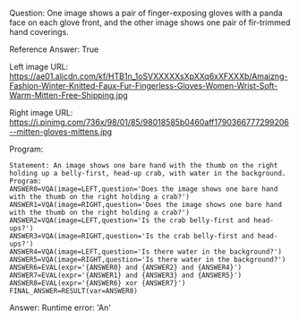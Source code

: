 Question: One image shows a pair of finger-exposing gloves with a panda face on each glove front, and the other image shows one pair of fir-trimmed hand coverings.

Reference Answer: True

Left image URL: https://ae01.alicdn.com/kf/HTB1n_1oSVXXXXXsXpXXq6xXFXXXb/Amaizng-Fashion-Winter-Knitted-Faux-Fur-Fingerless-Gloves-Women-Wrist-Soft-Warm-Mitten-Free-Shipping.jpg

Right image URL: https://i.pinimg.com/736x/98/01/85/98018585b0460aff1790366777299206--mitten-gloves-mittens.jpg

Program:

```
Statement: An image shows one bare hand with the thumb on the right holding up a belly-first, head-up crab, with water in the background.
Program:
ANSWER0=VQA(image=LEFT,question='Does the image shows one bare hand with the thumb on the right holding a crab?')
ANSWER1=VQA(image=RIGHT,question='Does the image shows one bare hand with the thumb on the right holding a crab?')
ANSWER2=VQA(image=LEFT,question='Is the crab belly-first and head-ups?')
ANSWER3=VQA(image=RIGHT,question='Is the crab belly-first and head-ups?')
ANSWER4=VQA(image=LEFT,question='Is there water in the background?')
ANSWER5=VQA(image=RIGHT,question='Is there water in the background?')
ANSWER6=EVAL(expr='{ANSWER0} and {ANSWER2} and {ANSWER4}')
ANSWER7=EVAL(expr='{ANSWER1} and {ANSWER3} and {ANSWER5}')
ANSWER8=EVAL(expr='{ANSWER6} xor {ANSWER7}')
FINAL_ANSWER=RESULT(var=ANSWER8)
```
Answer: Runtime error: 'An'

